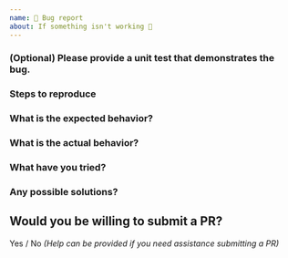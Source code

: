 ```yaml
---
name: 🐜 Bug report
about: If something isn't working 🔧
---
```


### (Optional) Please provide a unit test that demonstrates the bug.

### Steps to reproduce

### What is the expected behavior?

### What is the actual behavior?

### What have you tried?

### Any possible solutions?

## Would you be willing to submit a PR?

Yes / No _(Help can be provided if you need assistance submitting a PR)_
